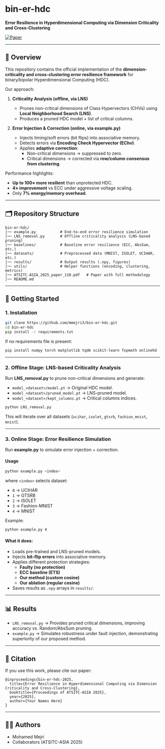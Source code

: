 # bin-er-hdc  
**Error Resilience in Hyperdimensional Computing via Dimension Criticality and Cross-Clustering**  

[![Paper](https://img.shields.io/badge/paper-ATSITC%202025-blue)](./ATSITC-ASIA_2025_paper_110.pdf)  

---

## 📖 Overview  
This repository contains the official implementation of the **dimension-criticality and cross-clustering error resilience framework** for binary/bipolar Hyperdimensional Computing (HDC).  

Our approach:  
1. **Criticality Analysis (offline, via LNS)**  
   - Prunes non-critical dimensions of Class Hypervectors (CHVs) using **Local Neighborhood Search (LNS)**.  
   - Produces a pruned HDC model + list of critical columns.  

2. **Error Injection & Correction (online, via example.py)**  
   - Injects timing/soft errors (bit flips) into associative memory.  
   - Detects errors via **Encoding Check Hypervector (EChv)**.  
   - Applies **adaptive correction**:  
     - Non-critical dimensions → suppressed to zero.  
     - Critical dimensions → corrected via **row/column consensus from clustering**.  

Performance highlights:  
- **Up to 100× more resilient** than unprotected HDC.  
- **4× improvement** vs ECC under aggressive voltage scaling.  
- Only **7% energy/memory overhead**.  

---

## 🗂 Repository Structure  

```
bin-er-hdc/
│── example.py           # End-to-end error resilience simulation
│── LNS_removal.py       # Offline criticality analysis (LNS-based pruning)
│── baselines/           # Baseline error resilience (ECC, AbsSum, etc.)
│── datasets/            # Preprocessed data (MNIST, ISOLET, UCIHAR, etc.)
│── results/             # Output results (.npy, figures)
│── utils/               # Helper functions (encoding, clustering, metrics)
│── ATSITC-ASIA_2025_paper_110.pdf   # Paper with full methodology
│── README.md
```

---

## 🚀 Getting Started  

### 1. Installation  
```bash
git clone https://github.com/mmejri3/bin-er-hdc.git
cd bin-er-hdc
pip install -r requirements.txt
```

If no requirements file is present:  
```bash
pip install numpy torch matplotlib tqdm scikit-learn fxpmath onlinehd
```

---

### 2. Offline Stage: LNS-based Criticality Analysis  

Run **LNS_removal.py** to prune non-critical dimensions and generate:  
- `model_<dataset>/model.pt` → Original HDC model.  
- `model_<dataset>/pruned_model.pt` → LNS-pruned model.  
- `model_<dataset>/kept_columns.pt` → Critical columns indices.  

```bash
python LNS_removal.py
```

This will iterate over all datasets (`ucihar`, `isolet`, `gtsrb`, `fashion_mnist`, `mnist`).  

---

### 3. Online Stage: Error Resilience Simulation  

Run **example.py** to simulate error injection + correction.  

#### Usage  
```bash
python example.py <index>
```

where `<index>` selects dataset:  
- `0` → UCIHAR  
- `1` → GTSRB  
- `2` → ISOLET  
- `3` → Fashion-MNIST  
- `4` → MNIST  

Example:  
```bash
python example.py 4
```

#### What it does:  
- Loads pre-trained and LNS-pruned models.  
- Injects **bit-flip errors** into associative memory.  
- Applies different protection strategies:  
  - **Faulty (no protection)**  
  - **ECC baseline (ETS)**  
  - **Our method (custom cosine)**  
  - **Our ablation (regular cosine)**  
- Saves results as `.npy` arrays in `results/`.  

---

## 📊 Results  

- `LNS_removal.py` → Provides pruned critical dimensions, improving accuracy vs. Random/AbsSum pruning.  
- `example.py` → Simulates robustness under fault injection, demonstrating superiority of our proposed method.  

---

## 📜 Citation  

If you use this work, please cite our paper:  

```
@inproceedings{bin-er-hdc-2025,
  title={Error Resilience in Hyperdimensional Computing via Dimension Criticality and Cross-Clustering},
  booktitle={Proceedings of ATSITC-ASIA 2025},
  year={2025},
  author={Your Names Here}
}
```

---

## 🧑‍💻 Authors  
- Mohamed Mejri  
- Collaborators (ATSITC-ASIA 2025)  
```
